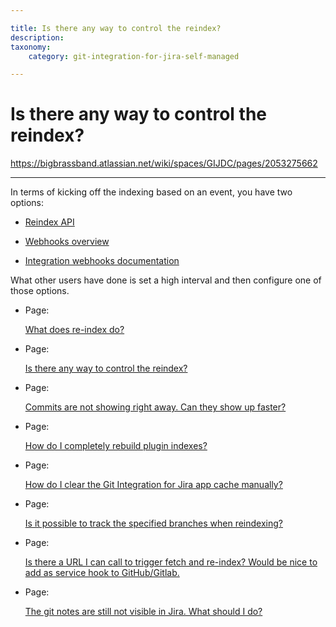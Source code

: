 ```yaml
---

title: Is there any way to control the reindex?
description:
taxonomy:
    category: git-integration-for-jira-self-managed

---
```


# Is there any way to control the reindex?

<https://bigbrassband.atlassian.net/wiki/spaces/GIJDC/pages/2053275662>

* * *

In terms of kicking off the indexing based on an event, you have two options:

*   [Reindex API](/wiki/spaces/GIJDC/pages/380699270/Reindex+API)
    
*   [Webhooks overview](/wiki/spaces/GIJDC/pages/94142715/Webhooks)
    
*   [Integration webhooks documentation](/wiki/spaces/GIJDC/pages/1930399378/Integration+webhooks)
    

What other users have done is set a high interval and then configure one of those options.

*   Page:
    
    [What does re-index do?](/wiki/spaces/GIJDC/pages/2054291457)
    
*   Page:
    
    [Is there any way to control the reindex?](/wiki/spaces/GIJDC/pages/2053275662)
    
*   Page:
    
    [Commits are not showing right away. Can they show up faster?](/wiki/spaces/GIJDC/pages/2053570566)
    
*   Page:
    
    [How do I completely rebuild plugin indexes?](/wiki/spaces/GIJDC/pages/2053734434)
    
*   Page:
    
    [How do I clear the Git Integration for Jira app cache manually?](/wiki/spaces/GIJDC/pages/2053406737)
    
*   Page:
    
    [Is it possible to track the specified branches when reindexing?](/wiki/spaces/GIJDC/pages/2053406744)
    
*   Page:
    
    [Is there a URL I can call to trigger fetch and re-index? Would be nice to add as service hook to GitHub/Gitlab.](/wiki/spaces/GIJDC/pages/2053832750)
    
*   Page:
    
    [The git notes are still not visible in Jira. What should I do?](/wiki/spaces/GIJDC/pages/2054225956)